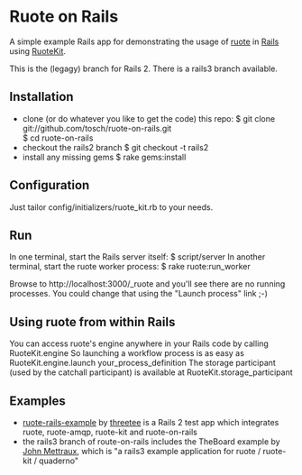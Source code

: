 Ruote on Rails
==============

A simple example Rails app for demonstrating the usage of
[ruote](http://ruote.rubyforge.org) in [Rails](http://rubyonrails.org) using
[RuoteKit](http://github.com/kennethkalmer/ruote-kit).

This is the (legagy) branch for Rails 2. There is a rails3 branch available.


Installation
------------

*   clone (or do whatever you like to get the code) this repo:
        $ git clone git://github.com/tosch/ruote-on-rails.git  
        $ cd ruote-on-rails
*   checkout the rails2 branch
        $ git checkout -t rails2
*   install any missing gems
        $ rake gems:install


Configuration
-------------

Just tailor config/initializers/ruote_kit.rb to your needs.


Run
---

In one terminal, start the Rails server itself:
    $ script/server
In another terminal, start the ruote worker process:
    $ rake ruote:run_worker

Browse to http://localhost:3000/_ruote and you'll see there are no running
processes. You could change that using the "Launch process" link ;-)


Using ruote from within Rails
-----------------------------

You can access ruote's engine anywhere in your Rails code by calling
    RuoteKit.engine
So launching a workflow process is as easy as
    RuoteKit.engine.launch your_process_definition
The storage participant (used by the catchall participant) is available at
    RuoteKit.storage_participant


Examples
--------

* [ruote-rails-example](http://github.com/threetee/ruote-rails-example) by
  [threetee](http://github.com/threetee) is a Rails 2 test app which integrates
  ruote, ruote-amqp, ruote-kit and ruote-on-rails
* the rails3 branch of route-on-rails includes the TheBoard example by
  [John Mettraux](http://github.com/jmettraux), which is "a rails3 example
  application for ruote / ruote-kit / quaderno"
